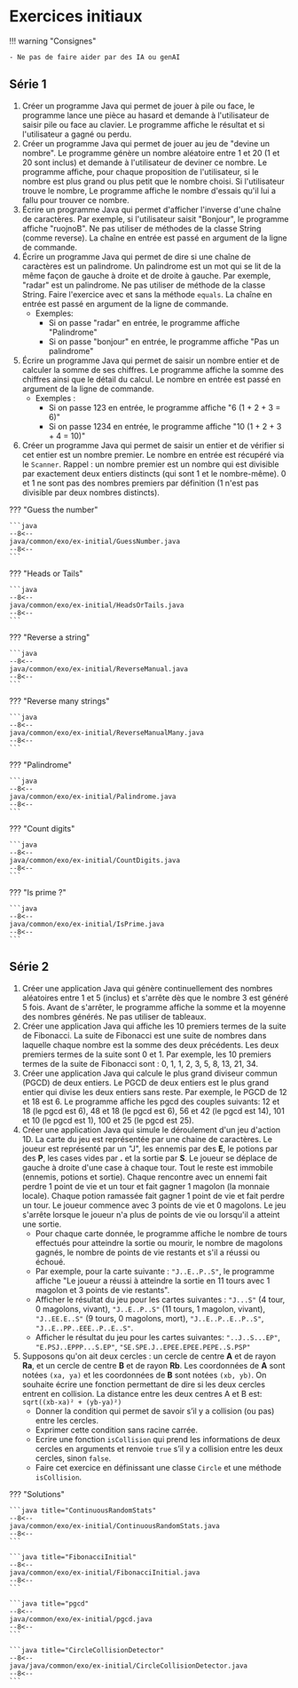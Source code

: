 # Exercices initiaux

!!! warning "Consignes"

    - Ne pas de faire aider par des IA ou genAI

## Série 1

1. Créer un programme Java qui permet de jouer à pile ou face, le programme lance une pièce au hasard et demande à l'utilisateur de saisir pile ou face au clavier. Le programme affiche le résultat et si l'utilisateur a gagné ou perdu.
1. Créer un programme Java qui permet de jouer au jeu de "devine un nombre". Le programme génère un nombre aléatoire entre 1 et 20 (1 et 20 sont inclus) et demande à l'utilisateur de deviner ce nombre. Le programme affiche, pour chaque proposition de l'utilisateur, si le nombre est plus grand ou plus petit que le nombre choisi. Si l'utilisateur trouve le nombre, Le programme affiche le nombre d'essais qu'il lui a fallu pour trouver ce nombre.
1. Écrire un programme Java qui permet d'afficher l'inverse d'une chaîne de caractères. Par exemple, si l'utilisateur saisit "Bonjour", le programme affiche "ruojnoB". Ne pas utiliser de méthodes de la classe String (comme reverse). La chaîne en entrée est passé en argument de la ligne de commande.
1. Écrire un programme Java qui permet de dire si une chaîne de caractères est un palindrome. Un palindrome est un mot qui se lit de la même façon de gauche à droite et de droite à gauche. Par exemple, "radar" est un palindrome. Ne pas utiliser de méthode de la classe String. Faire l'exercice avec et sans la méthode `equals`. La chaîne en entrée est passé en argument de la ligne de commande.
    - Exemples:
        - Si on passe "radar" en entrée, le programme affiche "Palindrome"
        - Si on passe "bonjour" en entrée, le programme affiche "Pas un palindrome"
1. Écrire un programme Java qui permet de saisir un nombre entier et de calculer la somme de ses chiffres. Le programme affiche la somme des chiffres ainsi que le détail du calcul. Le nombre en entrée est passé en argument de la ligne de commande.
    - Exemples :
        - Si on passe 123 en entrée, le programme affiche "6 (1 + 2 + 3 = 6)"
        - Si on passe 1234 en entrée, le programme affiche "10 (1 + 2 + 3 + 4 = 10)"
1. Créer un programme Java qui permet de saisir un entier et de vérifier si cet entier est un nombre premier. Le nombre en entrée est récupéré via le `Scanner`. Rappel : un nombre premier est un nombre qui est divisible par exactement deux entiers distincts (qui sont 1 et le nombre-même). 0 et 1 ne sont pas des nombres premiers par définition (1 n'est pas divisible par deux nombres distincts).

??? "Guess the number"

    ```java
    --8<--
    java/common/exo/ex-initial/GuessNumber.java
    --8<--
    ```

??? "Heads or Tails"

    ```java
    --8<--
    java/common/exo/ex-initial/HeadsOrTails.java
    --8<--
    ```

??? "Reverse a string"

    ```java
    --8<--
    java/common/exo/ex-initial/ReverseManual.java
    --8<--
    ```

??? "Reverse many strings"

    ```java
    --8<--
    java/common/exo/ex-initial/ReverseManualMany.java
    --8<--
    ```

??? "Palindrome"

    ```java
    --8<--
    java/common/exo/ex-initial/Palindrome.java
    --8<--
    ```

??? "Count digits"

    ```java
    --8<--
    java/common/exo/ex-initial/CountDigits.java
    --8<--
    ```

??? "Is prime ?"

    ```java
    --8<--
    java/common/exo/ex-initial/IsPrime.java
    --8<--
    ```

## Série 2

1. Créer une application Java qui génère continuellement des nombres aléatoires entre 1 et 5 (inclus) et s'arrête dès que le nombre 3 est généré 5 fois. Avant de s'arrêter, le programme affiche la somme et la moyenne des nombres générés. Ne pas utiliser de tableaux.
1. Créer une application Java qui affiche les 10 premiers termes de la suite de Fibonacci. La suite de Fibonacci est une suite de nombres dans laquelle chaque nombre est la somme des deux précédents. Les deux premiers termes de la suite sont 0 et 1. Par exemple, les 10 premiers termes de la suite de Fibonacci sont : 0, 1, 1, 2, 3, 5, 8, 13, 21, 34.
1. Créer une application Java qui calcule le plus grand diviseur commun (PGCD) de deux entiers. Le PGCD de deux entiers est le plus grand entier qui divise les deux entiers sans reste. Par exemple, le PGCD de 12 et 18 est 6. Le programme affiche les pgcd des couples suivants: 12 et 18 (le pgcd est 6), 48 et 18 (le pgcd est 6), 56 et 42 (le pgcd est 14), 101 et 10 (le pgcd est 1), 100 et 25 (le pgcd est 25).
1. Créer une application Java qui simule le déroulement d'un jeu d'action 1D. La carte du jeu est représentée par une chaine de caractères. Le joueur est représenté par un "J", les ennemis par des **E**, le potions par des **P**, les cases vides par **.** et la sortie par **S**. Le joueur se déplace de gauche à droite d'une case à chaque tour. Tout le reste est immobile (ennemis, potions et sortie). Chaque rencontre avec un ennemi fait perdre 1 point de vie et un tour et fait gagner 1 magolon (la monnaie locale). Chaque potion ramassée fait gagner 1 point de vie et fait perdre un tour. Le joueur commence avec 3 points de vie et 0 magolons. Le jeu s'arrête lorsque le joueur n'a plus de points de vie ou lorsqu'il a atteint une sortie.
    - Pour chaque carte donnée, le programme affiche le nombre de tours effectués pour atteindre la sortie ou mourir, le nombre de magolons gagnés, le nombre de points de vie restants et s'il a réussi ou échoué.
    - Par exemple, pour la carte suivante : `"J..E..P..S"`, le programme affiche "Le joueur a réussi à atteindre la sortie en 11 tours avec 1 magolon et 3 points de vie restants".
    - Afficher le résultat du jeu pour les cartes suivantes : `"J...S"` (4 tour, 0 magolons, vivant), `"J..E..P..S"` (11 tours, 1 magolon, vivant), `"J..EE.E..S"` (9 tours, 0 magolons, mort), `"J..E..P..E..P..S"`, `"J..E..PP..EEE..P..E..S"`.
    - Afficher le résultat du jeu pour les cartes suivantes: `"..J..S...EP"`, `"E.PSJ..EPPP...S.EP"`, `"SE.SPE.J..EPEE.EPEE.PEPE..S.PSP"`
1. Supposons qu'on ait deux cercles : un cercle de centre **A** et de rayon **Ra**, et un cercle de centre **B** et de rayon **Rb**. Les coordonnées de **A** sont notées `(xa, ya)` et les coordonnées de **B** sont notées `(xb, yb)`. On souhaite écrire une fonction permettant de dire si les deux cercles entrent en collision. La distance entre les deux centres A et B est: `sqrt((xb-xa)² + (yb-ya)²)`
    - Donner la condition qui permet de savoir s’il y a collision (ou pas) entre les cercles.
    - Exprimer cette condition sans racine carrée.
    - Ecrire une fonction `isCollision` qui prend les informations de deux cercles en arguments et renvoie `true` s’il y a collision entre les deux cercles, sinon `false`.
    - Faire cet exercice en définissant une classe `Circle` et une méthode `isCollision`.

??? "Solutions"

    ```java title="ContinuousRandomStats"
    --8<--
    java/common/exo/ex-initial/ContinuousRandomStats.java
    --8<--
    ```

    ```java title="FibonacciInitial"
    --8<--
    java/common/exo/ex-initial/FibonacciInitial.java
    --8<--
    ```

    ```java title="pgcd"
    --8<--
    java/common/exo/ex-initial/pgcd.java
    --8<--
    ```

    ```java title="CircleCollisionDetector"
    --8<--
    java/java/common/exo/ex-initial/CircleCollisionDetector.java
    --8<--
    ```
